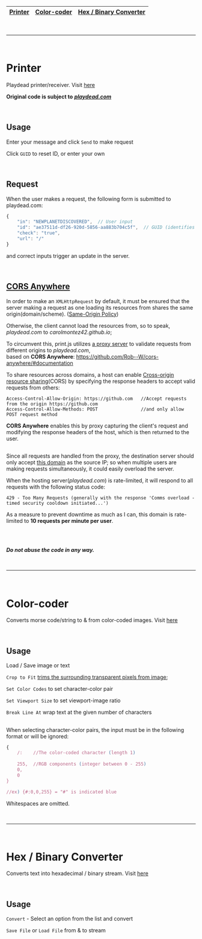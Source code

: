 | [Printer](#printer) | [Color-coder](#color-coder) | [Hex / Binary Converter](#hex--binary-converter) |
| ------------------- | --------------------------- | ------------------------------------------------ |

<br>

------

<br>

# Printer

Playdead printer/receiver. Visit [here](https://carolmontez42.github.io/print/print.html)

**Original code is subject to** ***[playdead.com](https://www.playdead.com)***

<br>

## Usage

Enter your message and click `Send` to make request

Click `GUID` to reset ID, or enter your own

<br>

## Request

When the user makes a request, the following form is submitted to playdead.com:

```javascript
{
	"in": "NEWPLANETDISCOVERED",  // User input
	"id": "ae37511d-df26-920d-5856-aa883b704c5f",  // GUID (identifies a unique session)
	"check": "true",
	"url": "/"
}
```

and correct inputs trigger an update in the server.

<br>

## [CORS Anywhere](https://github.com/Rob--W/cors-anywhere)

In order to make an `XMLHttpRequest` by default, it must be ensured that the server making a request as one loading its resources from shares the same origin(domain/scheme). ([Same-Origin Policy](https://developer.mozilla.org/en-US/docs/Web/Security/Same-origin_policy))

Otherwise, the client cannot load the resources from, so to speak, *playdead.com* to *carolmontez42.github.io*;

To circumvent this, print.js utilizes [a proxy server](https://acorn42.herokuapp.com) to validate requests from different origins to *playdead.com*,<br>based on **CORS Anywhere**: <https://github.com/Rob--W/cors-anywhere/#documentation>

To share resources across domains, a host can enable [Cross-origin resource sharing](https://fetch.spec.whatwg.org/#http-cors-protocol)(CORS) by specifying the response headers to accept valid requests from others:

```
Access-Control-Allow-Origin: https://github.com   //Accept requests from the origin https://github.com
Access-Control-Allow-Methods: POST                //and only allow POST request method
```

**CORS Anywhere** enables this by proxy capturing the client's request and modifying the response headers of the host, which is then returned to the user.

##

Since all requests are handled from the proxy, the destination server should only accept [this domain](https://acorn42.herokuapp.com) as the source IP; so when multiple users are making requests simultaneously, it could easily overload the server.

When the hosting server(*playdead.com*) is rate-limited, it will respond to all requests with the following status code:

```
429 - Too Many Requests (generally with the response 'Comms overload - timed security cooldown initiated...')
```

As a measure to prevent downtime as much as I can, this domain is rate-limited to **10 requests per minute per user**.

<br>

##

***Do not abuse the code in any way.***

<br>

------

<br>

# Color-coder

Converts morse code/string to & from color-coded images. Visit [here](https://carolmontez42.github.io/ccode/code.html)

<br>

## Usage

Load / Save image or text

`Crop to Fit` [trims the surrounding transparent pixels from image](https://gist.github.com/remy/784508); 

`Set Color Codes` to set character-color pair

`Set Viewport Size` to set viewport-image ratio

`Break Line At` wrap text at the given number of characters

##

When selecting character-color pairs, the input must be in the following format or will be ignored:

```javascript
{
	/:    //The color-coded character (length 1)
	
	255,  //RGB components (integer between 0 - 255)
	0,
	0
}

//ex) {#:0,0,255} = "#" is indicated blue
```

Whitespaces are omitted.

<br>

------

<br>

# Hex / Binary Converter

Converts text into hexadecimal / binary stream. Visit [here](https://carolmontez42.github.io/hex/hex.html)

<br>

## Usage

`Convert` - Select an option from the list and convert

`Save File` or `Load File` from & to stream
